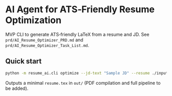 # AI Agent for ATS‑Friendly Resume Optimization

MVP CLI to generate ATS‑friendly LaTeX from a resume and JD. See `prd/AI_Resume_Optimizer_PRD.md` and `prd/AI_Resume_Optimizer_Task_List.md`.

## Quick start
```bash
python -m resume_ai.cli optimize --jd-text "Sample JD" --resume ./inputs/resume_sample.pdf --out ./out
```

Outputs a minimal `resume.tex` in `out/` (PDF compilation and full pipeline to be added).
